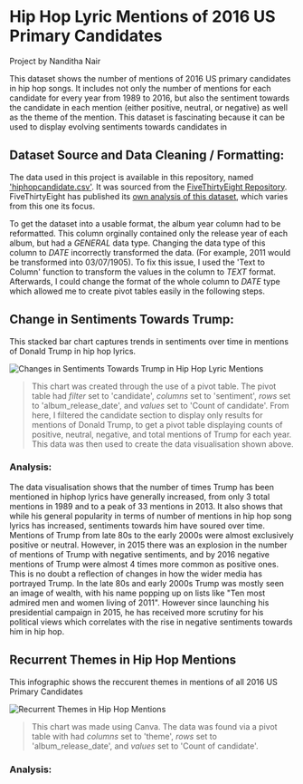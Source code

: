 # Hip Hop Lyric Mentions of 2016 US Primary Candidates
Project by Nanditha Nair

This dataset shows the number of mentions of 2016 US primary candidates in hip hop songs. It includes not only the number of mentions for each candidate for every year from 1989 to 2016, but also the sentiment towards the candidate in each mention (either positive, neutral, or negative) as well as the theme of the mention. This dataset is fascinating because it can be used to display evolving sentiments towards candidates in 

## Dataset Source and Data Cleaning / Formatting:
The data used in this project is available in this repository, named ['hiphopcandidate.csv'](). It was sourced from the [FiveThirtyEight Repository](https://github.com/fivethirtyeight). FiveThirtyEight has published its [own analysis of this dataset](https://projects.fivethirtyeight.com/clinton-trump-hip-hop-lyrics/), which varies from this one its focus. 

To get the dataset into a usable format, the album year column had to be reformatted. This column orginally contained only the release year of each album, but had a _GENERAL_ data type. Changing the data type of this column to _DATE_ incorrectly transformed the data. (For example, 2011 would be transformed into 03/07/1905). To fix this issue, I used the 'Text to Column' function to transform the values in the column to _TEXT_ format. Afterwards, I could change the format of the whole column to _DATE_ type which allowed me to create pivot tables easily in the following steps.


## Change in Sentiments Towards Trump:
This stacked bar chart captures trends in sentiments over time in mentions of Donald Trump in hip hop lyrics. 

![Changes in Sentiments Towards Trump in Hip Hop Lyric Mentions](https://media.journalism.berkeley.edu/upload/2020/08/1597604092f96cd0d.png)

> This chart was created through the use of a pivot table. The pivot table had _filter_ set to 'candidate', _columns_ set to 'sentiment', _rows_ set to 'album_release_date', and _values_ set to 'Count of candidate'. From here, I filtered the candidate section to display only results for mentions of Donald Trump, to get a pivot table displaying counts of positive, neutral, negative, and total mentions of Trump for each year. 
This data was then used to create the data visualisation shown above.

### Analysis:
The data visualisation shows that the number of times Trump has been mentioned in hiphop lyrics have generally increased, from only 3 total mentions in 1989 and to a peak of 33 mentions in 2013. It also shows that while his general popularity in terms of number of mentions in hip hop song lyrics has increased, sentiments towards him have soured over time. Mentions of Trump from late 80s to the early 2000s were almost exclusively positive or neutral. However, in 2015 there was an explosion in the number of mentions of Trump with negative sentiments, and by 2016 negative mentions of Trump were almost 4 times more common as positive ones. This is no doubt a reflection of changes in how the wider media has portrayed Trump. In the late 80s and early 2000s Trump was mostly seen an image of wealth, with his name popping up on lists like "Ten most admired men and women living of 2011". However since launching his presidential campaign in 2015, he has received more scrutiny for his political views which correlates with the rise in negative sentiments towards him in hip hop. 


## Recurrent Themes in Hip Hop Mentions
This infographic shows the reccurent themes in mentions of all 2016 US Primary Candidates

![Recurrent Themes in Hip Hop Mentions](https://media.journalism.berkeley.edu/upload/2020/08/1597608269940fee7.png)

> This chart was made using Canva. The data was found via a pivot table with  had _columns_ set to 'theme', _rows_ set to 'album_release_date', and _values_ set to 'Count of candidate'. 

### Analysis:



